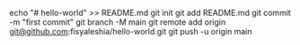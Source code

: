 echo "# hello-world" >> README.md
git init
git add README.md
git commit -m "first commit"
git branch -M main
git remote add origin git@github.com:fisyaleshia/hello-world.git
git push -u origin main
